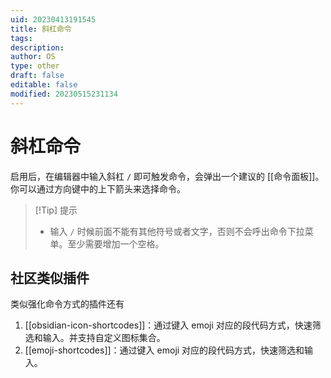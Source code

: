 ```yaml
---
uid: 20230413191545
title: 斜杠命令
tags: 
description: 
author: OS
type: other
draft: false
editable: false
modified: 20230515231134
---
```


# 斜杠命令

启用后，在编辑器中输入斜杠 `/` 即可触发命令，会弹出一个建议的 [[命令面板]]。你可以通过方向键中的上下箭头来选择命令。

>[!Tip] 提示
>- 输入 `/` 时候前面不能有其他符号或者文字，否则不会呼出命令下拉菜单。至少需要增加一个空格。

## 社区类似插件

类似强化命令方式的插件还有

1. [[obsidian-icon-shortcodes]]：通过键入 emoji 对应的段代码方式，快速筛选和输入。并支持自定义图标集合。
2. [[emoji-shortcodes]]：通过键入 emoji 对应的段代码方式，快速筛选和输入。